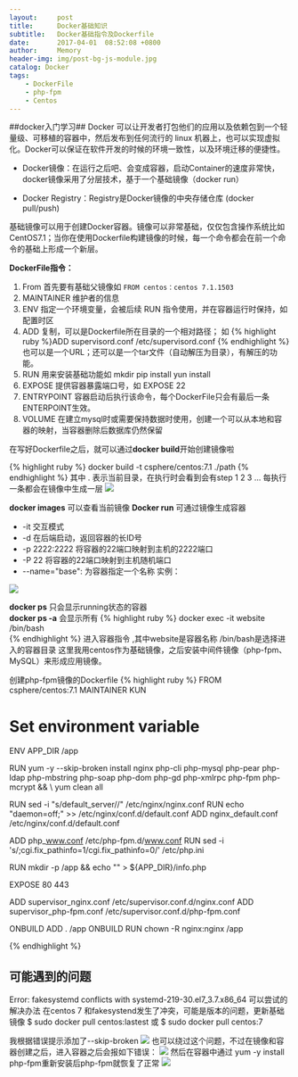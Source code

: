 ```yaml
---
layout:     post
title:      Docker基础知识
subtitle:   Docker基础指令及Dockerfile
date:       2017-04-01  08:52:08 +0800
author:     Memory
header-img: img/post-bg-js-module.jpg
catalog: Docker
tags:
    - DockerFile
    - php-fpm
    - Centos
---
```


##docker入门学习##
Docker 可以让开发者打包他们的应用以及依赖包到一个轻量级、可移植的容器中，然后发布到任何流行的 linux 机器上，也可以实现虚拟化。Docker可以保证在软件开发的时候的环境一致性，以及环境迁移的便捷性。  


- Docker镜像：在运行之后吧、会变成容器，启动Container的速度非常快，docker镜像采用了分层技术，基于一个基础镜像（docker run）  


- Docker Registry：Registry是Docker镜像的中央存储仓库 (docker pull/push)   



基础镜像可以用于创建Docker容器。镜像可以非常基础，仅仅包含操作系统比如CentOS7.1；当你在使用Dockerfile构建镜像的时候，每一个命令都会在前一个命令的基础上形成一个新层。   

**DockerFile指令：**

 
1. From 首先要有基础父镜像如 `FROM centos：centos 7.1.1503`
2. MAINTAINER 维护者的信息
3. ENV 指定一个环境变量，会被后续 RUN 指令使用，并在容器运行时保持，如配置时区 
4. ADD 复制，可以是Dockerfile所在目录的一个相对路径；
如 {% highlight ruby %}ADD supervisord.conf /etc/supervisord.conf {% endhighlight %}   也可以是一个URL；还可以是一个tar文件（自动解压为目录），有解压的功能。
5. RUN 用来安装基础功能如 mkdir pip install yun install   
6. EXPOSE 提供容器暴露端口号，如 EXPOSE 22
7. ENTRYPOINT  容器启动后执行该命令，每个DockerFile只会有最后一条ENTERPOINT生效。 
8. VOLUME 在建立mysql时或需要保持数据时使用，创建一个可以从本地和容器的映射，当容器删除后数据库仍然保留

在写好Dockerfile之后，就可以通过**docker build**开始创建镜像啦

{% highlight ruby %}
docker build -t csphere/centos:7.1 ./path 
{% endhighlight %} 
其中  . 表示当前目录，在执行时会看到会有step 1 2 3 ... 每执行一条都会在镜像中生成一层
![](http://i.imgur.com/dJG0lQr.png)


**docker images** 可以查看当前镜像
**Docker run** 可通过镜像生成容器 


- -it 交互模式 
- -d 在后端启动，返回容器的长ID号
- -p 2222:2222 将容器的22端口映射到主机的2222端口 
- -P 22 将容器的22端口映射到主机随机端口
- --name="base": 为容器指定一个名称
实例：  

![](http://i.imgur.com/5lz2Tg4.png)

**docker ps** 只会显示running状态的容器   
**docker ps -a** 会显示所有
{% highlight ruby %}
docker exec -it website /bin/bash  
{% endhighlight %} 
进入容器指令 ,其中website是容器名称 /bin/bash是选择进入的容器目录
这里我用centos作为基础镜像，之后安装中间件镜像（php-fpm、MySQL）来形成应用镜像。  

创建php-fpm镜像的Dockerfile
{% highlight ruby %}
FROM       csphere/centos:7.1
MAINTAINER KUN

# Set environment variable
ENV	APP_DIR /app

RUN	yum -y --skip-broken install nginx php-cli php-mysql php-pear php-ldap php-mbstring php-soap php-dom php-gd php-xmlrpc php-fpm php-mcrypt && \ 
    yum clean all   
    
RUN sed -i "s/default_server//" /etc/nginx/nginx.conf
RUN echo "daemon=off;" >> /etc/nginx/conf.d/default.conf
ADD	nginx_default.conf /etc/nginx/conf.d/default.conf

ADD	php_www.conf /etc/php-fpm.d/www.conf
RUN	sed -i 's/;cgi.fix_pathinfo=1/cgi.fix_pathinfo=0/' /etc/php.ini

RUN	mkdir -p /app && echo "<?php phpinfo(); ?>" > ${APP_DIR}/info.php

EXPOSE	80 443

ADD	supervisor_nginx.conf /etc/supervisor.conf.d/nginx.conf
ADD	supervisor_php-fpm.conf /etc/supervisor.conf.d/php-fpm.conf

ONBUILD ADD . /app
ONBUILD RUN chown -R nginx:nginx /app

{% endhighlight %} 

## 可能遇到的问题 ##
Error: fakesystemd conflicts with systemd-219-30.el7_3.7.x86_64 
可以尝试的解决办法
在centos 7 和fakesystend发生了冲突，可能是版本的问题，更新基础镜像
$ sudo docker pull centos:lastest 
或 $ sudo docker pull centos:7 

我根据错误提示添加了--skip-broken 
![](http://i.imgur.com/oGZEolJ.png)
也可以绕过这个问题，不过在镜像和容器创建之后，进入容器之后会报如下错误：
![](http://i.imgur.com/gxHh2Ud.png)
然后在容器中通过 yum -y install php-fpm重新安装后php-fpm就恢复了正常
![](http://i.imgur.com/liJINHN.png)

